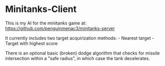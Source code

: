 Minitanks-Client
================

This is my AI for the minitanks game at: https://github.com/penguinmenac3/minitanks-server

It currently includes two target acquirization methods:
	- Nearest target
	- Target with highest score

There is an optional basic (broken) dodge algorithm that checks for missile intersection within a "safe radius", in which case the tank decelerates.
